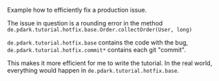 Example how to efficiently fix a production issue.

The issue in question is a rounding error in the method
`de.pdark.tutorial.hotfix.base.Order.collectOrder(User, long)`

`de.pdark.tutorial.hotfix.base` contains the code with the bug,
`de.pdark.tutorial.hotfix.commit*` contains each git "commit".

This makes it more efficient for me to write the tutorial.
In the real world, everything would happen in
`de.pdark.tutorial.hotfix.base`.  
